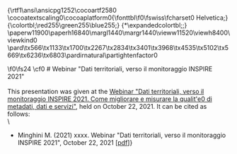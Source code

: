 {\rtf1\ansi\ansicpg1252\cocoartf2580
\cocoatextscaling0\cocoaplatform0{\fonttbl\f0\fswiss\fcharset0 Helvetica;}
{\colortbl;\red255\green255\blue255;}
{\*\expandedcolortbl;;}
\paperw11900\paperh16840\margl1440\margr1440\vieww11520\viewh8400\viewkind0
\pard\tx566\tx1133\tx1700\tx2267\tx2834\tx3401\tx3968\tx4535\tx5102\tx5669\tx6236\tx6803\pardirnatural\partightenfactor0

\f0\fs24 \cf0 # Webinar "Dati territoriali, verso il monitoraggio INSPIRE 2021"\
\
This presentation was given at the [Webinar "Dati territoriali, verso il monitoraggio INSPIRE 2021. Come migliorare e misurare la qualit\'e0 di metadati, dati e servizi"](http://eventipa.formez.it/node/326281), held on October 22, 2021. It can be cited as follows:\
\
*  Minghini M. (2021) xxxx. Webinar "Dati territoriali, verso il monitoraggio INSPIRE 2021", October 22, 2021 [[pdf](xxx)]}